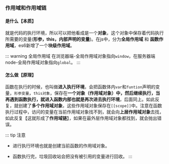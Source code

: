 ### 作用域和作用域链

#### 是什么【本质】

就是代码的执行环境，所以可以把他看成是一个**对象**，这个对象中保存着代码执行所需要的变量(**形参，this，内部声明的变量**)。在js中，分为**全局作用域** 和 **函数作用域**，es6新增了一个**块级作用域**。

::: warning 全局作用域
在浏览器端-全局作用域对象指向`window`，在服务器端node-全局作用域对象指向`global`。
:::

#### 怎么做【原理】

函数在执行的时候，也叫做**进入执行环境**，会把函数体内`var`和`funtion`声明的变量，`形参变量`，`this对象`，保存在**一个对象（作用域对象）**中，然后继续执行，当再遇到函数执行，就进入函数内部也就是**再次进去执行环境**，后面同上。如此反复，就创建了**多个作用域对象**，这些作用域对象保存在`[[scope]]`中。注意在函数执行过程中，访问的变量在当前作用域对象找不到，就会向**上层作用域对象**去找，如此反复【这就形成了**作用域链**】，如果在最外层作用域对象都找到，就会抛出错误。

::: tip 注意

- 进行执行环境也就是创建当前函数的作用域对象。

- 函数执行完，垃圾回收站会把没有被引用的变量进行回收。
  :::